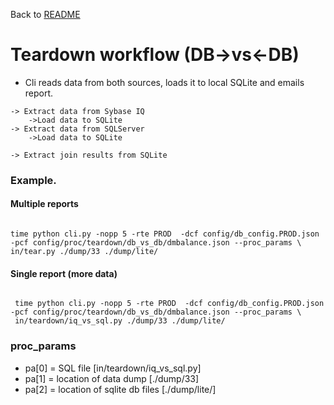 
Back to [README](../README.md)


# Teardown workflow (DB->vs<-DB)

 * Cli reads data from both sources, loads it to local SQLite and emails report.

 
```
-> Extract data from Sybase IQ
	->Load data to SQLite
-> Extract data from SQLServer
	->Load data to SQLite
	
-> Extract join results from SQLite

```


### Example.

#### Multiple reports
```

time python cli.py -nopp 5 -rte PROD  -dcf config/db_config.PROD.json -pcf config/proc/teardown/db_vs_db/dmbalance.json --proc_params \
in/tear.py ./dump/33 ./dump/lite/ 
```



#### Single report (more data)
```

 time python cli.py -nopp 5 -rte PROD  -dcf config/db_config.PROD.json -pcf config/proc/teardown/db_vs_db/dmbalance.json --proc_params \
 in/teardown/iq_vs_sql.py ./dump/33 ./dump/lite/ 
```



### proc_params

 * pa[0] = SQL file 						[in/teardown/iq_vs_sql.py]
 * pa[1] = location of data dump 			[./dump/33]
 * pa[2] = location of sqlite db files 	[./dump/lite/]



